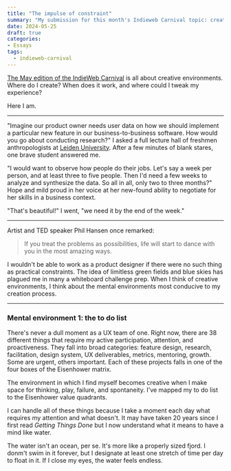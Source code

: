 ```yaml
---
title: "The impulse of constraint"
summary: "My submission for this month's Indieweb Carnival topic: creative environments"
date: 2024-05-25
draft: true
categories:
- Essays
tags:
  - indieweb-carnival
---
```


[The May edition of the IndieWeb Carnival](https://hamatti.org/posts/indie-web-carnival-may-2024-creative-environments/) is all about creative environments. Where do I create? When does it work, and where could I tweak my experience?

Here I am.

---

"Imagine our product owner needs user data on how we should implement a particular new feature in our business-to-business software. How would you go about conducting research?" I asked a full lecture hall of freshmen anthropologists at [Leiden University](https://www.universiteitleiden.nl/en/education/study-programmes/bachelor/cultural-anthropology-and-development-sociology). After a few minutes of blank stares, one brave student answered me.

"I would want to observe how people do their jobs. Let's say a week per person, and at least three to five people. Then I'd need a few weeks to analyze and synthesize the data. So all in all, only two to three months?" Hope and mild proud in her voice at her new-found ability to negotiate for her skills in a business context.

"That's beautiful!" I went, "we need it by the end of the week."

---

Artist and TED speaker Phil Hansen once remarked:

> If you treat the problems as possibilities, life will start to dance with you in the most amazing ways.

I wouldn't be able to work as a product designer if there were no such thing as practical constraints. The idea of limitless green fields and blue skies has plagued me in many a whiteboard challenge prep. When I think of creative environments, I think about the mental environments most conducive to my creation process.

---

### Mental environment 1: the to do list

There's never a dull moment as a UX team of one. Right now, there are 38 different things that require my active participation, attention, and proactiveness. They fall into broad categories: feature design, research, facilitation, design system, UX deliverables, metrics, mentoring, growth. Some are urgent, others important. Each of these projects falls in one of the four boxes of the Eisenhower matrix.

The environment in which I find myself becomes creative when I make space for thinking, play, failure, and spontaneity. I've mapped my to do list to the Eisenhower value quadrants.

I can handle all of these things because I take a moment each day what requires my attention and what doesn't. It may have taken 20 years since I first read _Getting Things Done_ but I now understand what it means to have a mind like water.

The water isn't an ocean, per se. It's more like a properly sized fjord. I donm't swim in it forever, but I designate at least one stretch of time per day to float in it. If I close my eyes, the water feels endless.
